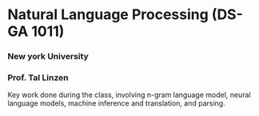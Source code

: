 # Natural Language Processing (DS-GA 1011)
### New york University
### Prof. Tal Linzen
Key work done during the class, involving n-gram language model, neural language models, machine inference and translation, and parsing.
